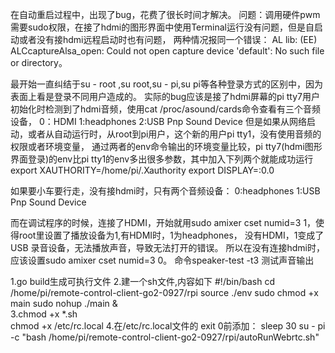 在自动重启过程中，出现了bug，花费了很长时间才解决。
问题：调用硬件pwm需要sudo权限，在接了hdmi的图形界面中使用Terminal运行没有问题，但是自启动或者没有接hdmi远程启动时也有问题，
   两种情况报同一个错误：
   AL lib: (EE) ALCcaptureAlsa_open: Could not open capture device 'default': No such file or directory。
   
   最开始一直纠结于su - root ,su root,su - pi,su pi等各种登录方式的区别中，因为表面上看是登录不同用户造成的。
   实际的bug应该是接了hdmi屏幕的pi tty7用户初始化时检测到了hdmi音频，使用cat /proc/asound/cards命令查看有三个音频设备，
   0：HDMI
   1:headphones
   2:USB Pnp Sound Device
   但是如果从网络启动，或者从自动运行时，从root到pi用户，这个新的用户pi tty1，没有使用音频的权限或者环境变量，
   通过两者的env命令输出的环境变量比较，pi tty7(hdmi图形界面登录)的env比pi tty1的env多出很多参数，其中加入下列两个就能成功运行
   export XAUTHORITY=/home/pi/.Xauthority
   export DISPLAY=:0.0
   
   如果要小车要行走，没有接hdmi时，只有两个音频设备：
   0:headphones
   1:USB Pnp Sound Device
  
   而在调试程序的时候，连接了HDMI，开始就用sudo amixer cset numid=3 1，使得root里设置了播放设备为1,有HDMI时，1为headphones，
  没有HDMI，1变成了USB 录音设备，无法播放声音，导致无法打开的错误。
   所以在没有连接hdmi时，应该设置sudo amixer cset numid=3 0。
   命令speaker-test  -t3 测试声音输出
  

1.go build生成可执行文件
2.建一个sh文件,内容如下
    #!/bin/bash
    cd /home/pi/remote-control-client-go2-0927/rpi
    source ./env
    sudo chmod +x main
    sudo nohup ./main &    
3.chmod +x *.sh  
  chmod +x /etc/rc.local 
4.在/etc/rc.local文件的
    exit 0前添加：
    sleep 30
    su - pi -c "bash /home/pi/remote-control-client-go2-0927/rpi/autoRunWebrtc.sh"
